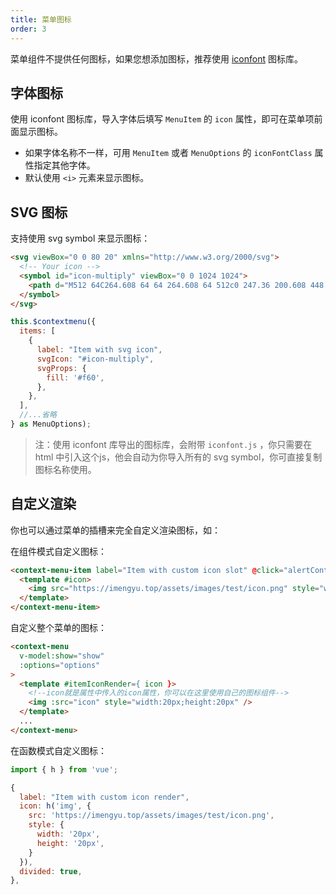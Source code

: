 ```yaml
---
title: 菜单图标
order: 3
---
```


菜单组件不提供任何图标，如果您想添加图标，推荐使用 [iconfont](http://iconfont.cn) 图标库。

## 字体图标

使用 iconfont 图标库，导入字体后填写 `MenuItem` 的 `icon` 属性，即可在菜单项前面显示图标。

* 如果字体名称不一样，可用 `MenuItem` 或者 `MenuOptions` 的 `iconFontClass` 属性指定其他字体。
* 默认使用 `<i>` 元素来显示图标。

## SVG 图标

支持使用 svg symbol 来显示图标：

```html
<svg viewBox="0 0 80 20" xmlns="http://www.w3.org/2000/svg">
  <!-- Your icon -->
  <symbol id="icon-multiply" viewBox="0 0 1024 1024">
    <path d="M512 64C264.608 64 64 264.608 64 512c0 247.36 200.608 448 448 448 247.36 0 448-200.64 448-448 0-247.392-200.64-448-448-448z m158.4 651.552L512 557.312l-158.4 158.24-45.312-45.248L466.688 512l-158.304-158.4 45.312-45.312L512 466.688l158.4-158.4 45.28 45.312L557.312 512l158.368 158.4-45.28 45.152z" fill="#F74A21"></path>
  </symbol>
</svg>
```

```js
this.$contextmenu({
  items: [
    { 
      label: "Item with svg icon",
      svgIcon: "#icon-multiply",
      svgProps: {
        fill: '#f60',
      },
    },
  ],
  //...省略
} as MenuOptions);
```

> 注：使用 iconfont 库导出的图标库，会附带 `iconfont.js` ，你只需要在 html 中引入这个js，他会自动为你导入所有的 svg symbol，你可直接复制图标名称使用。

## 自定义渲染

你也可以通过菜单的插槽来完全自定义渲染图标，如：

在组件模式自定义图标：

```html
<context-menu-item label="Item with custom icon slot" @click="alertContextMenuItemClicked('Item3')">
  <template #icon>
    <img src="https://imengyu.top/assets/images/test/icon.png" style="width:20px;height:20px" />
  </template>
</context-menu-item>
```

自定义整个菜单的图标：

```html
<context-menu
  v-model:show="show"
  :options="options"
>
  <template #itemIconRender={ icon }>
    <!--icon就是属性中传入的icon属性，你可以在这里使用自己的图标组件-->
    <img :src="icon" style="width:20px;height:20px" />
  </template>
  ...
</context-menu>
```

在函数模式自定义图标：

```js
import { h } from 'vue';

{ 
  label: "Item with custom icon render",
  icon: h('img', {
    src: 'https://imengyu.top/assets/images/test/icon.png',
    style: {
      width: '20px',
      height: '20px',
    }
  }),
  divided: true, 
},
```

